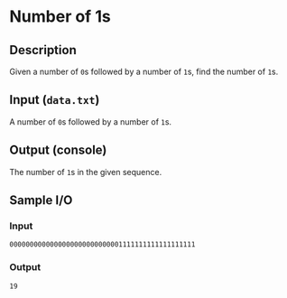 #  Number of 1s

## Description
Given a number of `0`s followed by a number of `1`s, find the number of `1`s.

## Input (`data.txt`)
A number of `0`s followed by a number of `1`s.

## Output (console)
The number of `1`s in the given sequence.

## Sample I/O
### Input
```
0000000000000000000000000001111111111111111111
```

### Output
```
19
```
